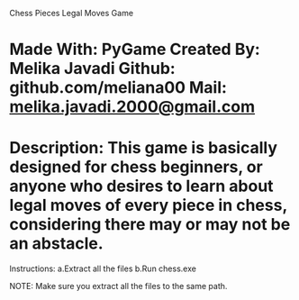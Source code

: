 Chess Pieces Legal Moves Game

Made With: PyGame
Created By: Melika Javadi
Github: github.com/meliana00
Mail: melika.javadi.2000@gmail.com
==========================================================================
Description:
This game is basically designed for chess beginners, or anyone who desires 
to learn about legal moves of every piece in chess, considering there may
or may not be an abstacle.
==========================================================================
Instructions:
a.Extract all the files 
b.Run chess.exe

NOTE: Make sure you extract all the files to the same path. 
